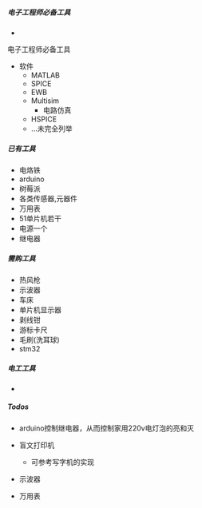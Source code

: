 ##### 电子工程师必备工具
- 
电子工程师必备工具

- 软件
	- MATLAB
	- SPICE
	- EWB
	- Multisim
		- 电路仿真
	- HSPICE
	- ...未完全列举

##### 已有工具
- 电烙铁
- arduino
- 树莓派
- 各类传感器,元器件
- 万用表
- 51单片机若干
- 电源一个
- 继电器

##### 需购工具
- 热风枪
- 示波器
- 车床
- 单片机显示器
- 剥线钳
- 游标卡尺
- 毛刷(洗耳球)
- stm32

##### 电工工具
- 


##### Todos
- arduino控制继电器，从而控制家用220v电灯泡的亮和灭
- 盲文打印机
	- 可参考写字机的实现


- 示波器
- 万用表